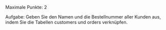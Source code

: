 Maximale Punkte: 2

Aufgabe:
Geben Sie den Namen und die Bestellnummer aller Kunden aus, indem Sie die Tabellen customers und orders verknüpfen.